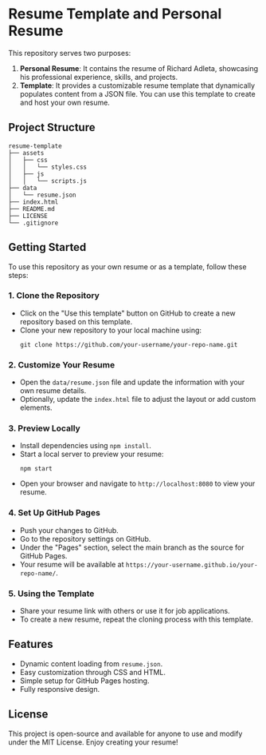 # Resume Template and Personal Resume

This repository serves two purposes:
1. **Personal Resume**: It contains the resume of Richard Adleta, showcasing his professional experience, skills, and projects.
2. **Template**: It provides a customizable resume template that dynamically populates content from a JSON file. You can use this template to create and host your own resume.

## Project Structure

```
resume-template
├── assets
│   ├── css
│   │   └── styles.css
│   ├── js
│   │   └── scripts.js
├── data
│   └── resume.json
├── index.html
├── README.md
├── LICENSE
└── .gitignore
```

## Getting Started

To use this repository as your own resume or as a template, follow these steps:

### 1. **Clone the Repository**
   - Click on the "Use this template" button on GitHub to create a new repository based on this template.
   - Clone your new repository to your local machine using:
     ```
     git clone https://github.com/your-username/your-repo-name.git
     ```

### 2. **Customize Your Resume**
   - Open the `data/resume.json` file and update the information with your own resume details.
   - Optionally, update the `index.html` file to adjust the layout or add custom elements.

### 3. **Preview Locally**
   - Install dependencies using `npm install`.
   - Start a local server to preview your resume:
     ```
     npm start
     ```
   - Open your browser and navigate to `http://localhost:8080` to view your resume.

### 4. **Set Up GitHub Pages**
   - Push your changes to GitHub.
   - Go to the repository settings on GitHub.
   - Under the "Pages" section, select the main branch as the source for GitHub Pages.
   - Your resume will be available at `https://your-username.github.io/your-repo-name/`.

### 5. **Using the Template**
   - Share your resume link with others or use it for job applications.
   - To create a new resume, repeat the cloning process with this template.

## Features

- Dynamic content loading from `resume.json`.
- Easy customization through CSS and HTML.
- Simple setup for GitHub Pages hosting.
- Fully responsive design.

## License

This project is open-source and available for anyone to use and modify under the MIT License. Enjoy creating your resume!